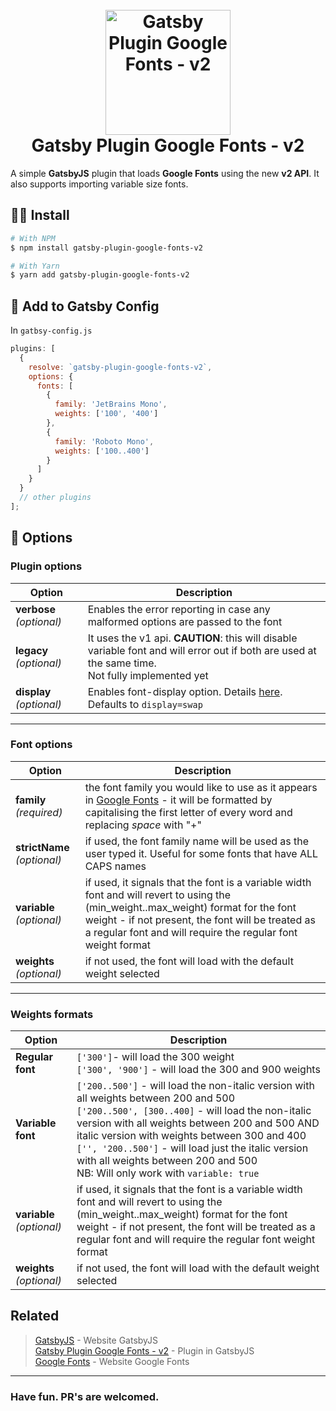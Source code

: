 <h1 align="center">
  <br>
  <a href="https://www.gatsbyjs.com/plugins/gatsby-plugin-google-fonts-v2/"><img src="https://user-images.githubusercontent.com/7539124/111890619-cfa41180-89c9-11eb-865d-e728208970b6.png" alt="Gatsby Plugin Google Fonts - v2" width="200"></a>
  <br>
  Gatsby Plugin Google Fonts - v2
  <br>
</h1>

A simple **GatsbyJS** plugin that loads **Google Fonts** using the new **v2 API**. It also supports importing variable size fonts.

## 🖖🏻 Install

```bash
# With NPM
$ npm install gatsby-plugin-google-fonts-v2

# With Yarn
$ yarn add gatsby-plugin-google-fonts-v2
```

## 🎉 Add to Gatsby Config

In `gatbsy-config.js`

```javascript
plugins: [
  {
    resolve: `gatsby-plugin-google-fonts-v2`,
    options: {
      fonts: [
        {
          family: 'JetBrains Mono',
          weights: ['100', '400']
        },
        {
          family: 'Roboto Mono',
          weights: ['100..400']
        }
      ]
    }
  }
  // other plugins
];
```

## 🎨 Options

### Plugin options

| Option                   | Description                                                                                                                                           |
| ------------------------ | ----------------------------------------------------------------------------------------------------------------------------------------------------- |
| **verbose** _(optional)_ | Enables the error reporting in case any malformed options are passed to the font                                                                      |
| **legacy** _(optional)_  | It uses the v1 api. **CAUTION**: this will disable variable font and will error out if both are used at the same time.<br/> Not fully implemented yet |
| **display** _(optional)_ | Enables font-display option. Details [here](https://font-display.glitch.me/). <br/>Defaults to `display=swap`                                         |

---

### Font options

| Option                      | Description                                                                                                                                                                                                                                              |
| --------------------------- | -------------------------------------------------------------------------------------------------------------------------------------------------------------------------------------------------------------------------------------------------------- |
| **family** _(required)_     | the font family you would like to use as it appears in [Google Fonts](https://fonts.google.com/) - it will be formatted by capitalising the first letter of every word and replacing _space_ with "+"                                                    |
| **strictName** _(optional)_ | if used, the font family name will be used as the user typed it. Useful for some fonts that have ALL CAPS names                                                                                                                                          |
| **variable** _(optional)_   | if used, it signals that the font is a variable width font and will revert to using the (min_weight..max_weight) format for the font weight - if not present, the font will be treated as a regular font and will require the regular font weight format |
| **weights** _(optional)_    | if not used, the font will load with the default weight selected                                                                                                                                                                                         |

---

### Weights formats

| Option                    | Description                                                                                                                                                                                                                                                                                                                                                                                         |
| ------------------------- | --------------------------------------------------------------------------------------------------------------------------------------------------------------------------------------------------------------------------------------------------------------------------------------------------------------------------------------------------------------------------------------------------- |
| **Regular font**          | `['300']`- will load the 300 weight <br/> `['300', '900']` - will load the 300 and 900 weights                                                                                                                                                                                                                                                                                                      |
| **Variable font**         | `['200..500']` - will load the non-italic version with all weights between 200 and 500 <br/> `['200..500', [300..400]` - will load the non-italic version with all weights between 200 and 500 AND italic version with weights between 300 and 400 <br/> `['', '200..500']` - will load just the italic version with all weights between 200 and 500 <br/> NB: Will only work with `variable: true` |
| **variable** _(optional)_ | if used, it signals that the font is a variable width font and will revert to using the (min_weight..max_weight) format for the font weight - if not present, the font will be treated as a regular font and will require the regular font weight format                                                                                                                                            |
| **weights** _(optional)_  | if not used, the font will load with the default weight selected                                                                                                                                                                                                                                                                                                                                    |

## Related

> [GatsbyJS](https://www.gatsbyjs.com) - Website GatsbyJS <br/> [Gatsby Plugin Google Fonts - v2](https://www.gatsbyjs.com/plugins/gatsby-plugin-google-fonts-v2/) - Plugin in GatsbyJS <br/> [Google Fonts](https://fonts.google.com/) - Website Google Fonts

---

### Have fun. PR's are welcomed.
